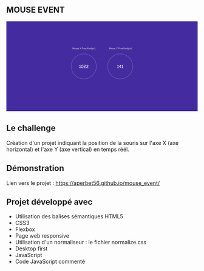 ## MOUSE EVENT

![Design preview for the project](./img/preview.png)

## Le challenge

Création d'un projet indiquant la position de la souris sur l'axe X (axe horizontal) et l'axe Y (axe vertical) en temps réél.

## Démonstration

Lien vers le projet : https://aperbet56.github.io/mouse_event/

## Projet développé avec

- Utilisation des balises sémantiques HTML5
- CSS3
- Flexbox
- Page web responsive
- Utilisation d'un normaliseur : le fichier normalize.css
- Desktop first
- JavaScript
- Code JavaScript commenté
